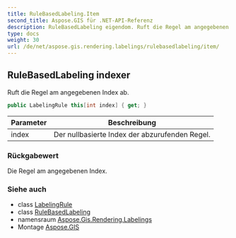 ```yaml
---
title: RuleBasedLabeling.Item
second_title: Aspose.GIS für .NET-API-Referenz
description: RuleBasedLabeling eigendom. Ruft die Regel am angegebenen Index ab.
type: docs
weight: 30
url: /de/net/aspose.gis.rendering.labelings/rulebasedlabeling/item/
---
```

## RuleBasedLabeling indexer

Ruft die Regel am angegebenen Index ab.

```csharp
public LabelingRule this[int index] { get; }
```

| Parameter | Beschreibung |
| --- | --- |
| index | Der nullbasierte Index der abzurufenden Regel. |

### Rückgabewert

Die Regel am angegebenen Index.

### Siehe auch

* class [LabelingRule](../../labelingrule/)
* class [RuleBasedLabeling](../)
* namensraum [Aspose.Gis.Rendering.Labelings](../../rulebasedlabeling/)
* Montage [Aspose.GIS](../../../)


